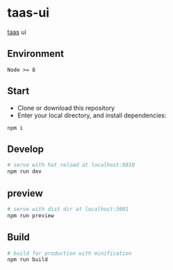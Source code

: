 # taas-ui

[taas](https://github.com/seata/taas) ui

## Environment

`Node >= 8`

## Start

 - Clone or download this repository
 - Enter your local directory, and install dependencies:

``` npm
npm i
```

## Develop

``` bash
# serve with hot reload at localhost:8010
npm run dev
```


## preview

```bash
# serve with dist dir at localhost:3001
npm run preview
```

## Build

``` bash
# build for production with minification
npm run build
```
